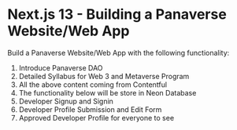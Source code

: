 # Next.js 13 - Building a Panaverse Website/Web App

Build a Panaverse Website/Web App with the following functionality:

1. Introduce Panaverse DAO
2. Detailed Syllabus for Web 3 and Metaverse Program
3. All the above content coming from Contentful
4. The functionality below will be store in Neon Database
5. Developer Signup and Signin
6. Developer Profile Submission and Edit Form
7. Approved Developer Profile for everyone to see

